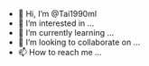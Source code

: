 - 👋 Hi, I’m @Tai1990ml
- 👀 I’m interested in ...
- 🌱 I’m currently learning ...
- 💞️ I’m looking to collaborate on ...
- 📫 How to reach me ...

<!---
Tai1990ml/Tai1990ml is a ✨ special ✨ repository because its `README.md` (this file) appears on your GitHub profile.
You can click the Preview link to take a look at your changes.
--->
